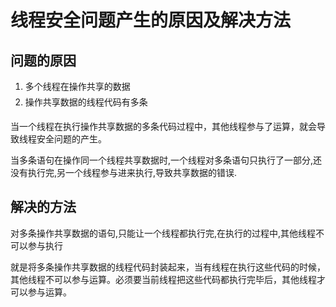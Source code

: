 # 线程安全问题产生的原因及解决方法

## 问题的原因
1. 多个线程在操作共享的数据
2. 操作共享数据的线程代码有多条

当一个线程在执行操作共享数据的多条代码过程中，其他线程参与了运算，就会导致线程安全问题的产生。

当多条语句在操作同一个线程共享数据时,一个线程对多条语句只执行了一部分,还没有执行完,另一个线程参与进来执行,导致共享数据的错误.

##  解决的方法

对多条操作共享数据的语句,只能让一个线程都执行完,在执行的过程中,其他线程不可以参与执行

就是将多条操作共享数据的线程代码封装起来，当有线程在执行这些代码的时候，其他线程不可以参与运算。必须要当前线程把这些代码都执行完毕后，其他线程才可以参与运算。

